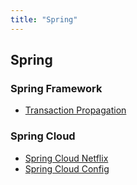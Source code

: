 ```yaml
---
title: "Spring"
---
```


## Spring

### Spring Framework
- [Transaction Propagation](TransactionPropagation/TransactionPropagation.md)

### Spring Cloud
- [Spring Cloud Netflix](SpringCloud/SpringCloudNetflix/SpringCloudNetflix.md)
- [Spring Cloud Config](SpringCloud/SpringCloudConfig/SpringCloudConfig.md)